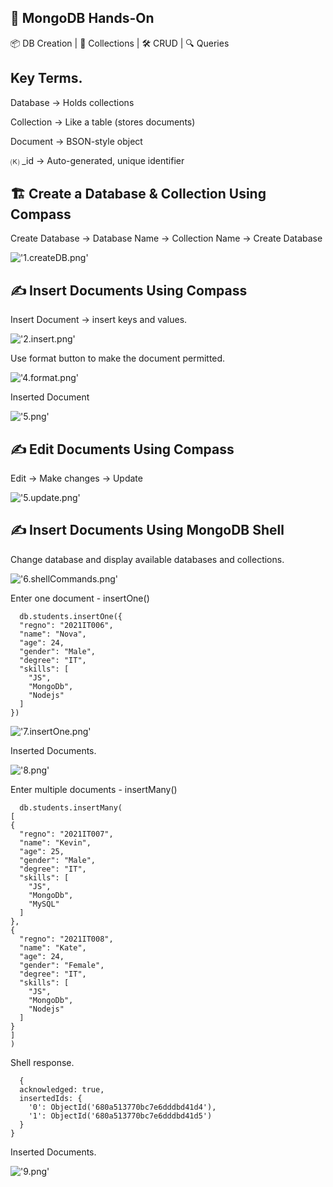 ## 🍃 MongoDB Hands-On

📦 DB Creation | 📁 Collections | 🛠️ CRUD | 🔍 Queries

## Key Terms.

Database → Holds collections

Collection → Like a table (stores documents)

Document → BSON-style object

🄚 _id →  Auto-generated, unique identifier

## 🏗️ Create a Database & Collection Using Compass

Create Database -> Database Name -> Collection Name -> Create Database

!['1.createDB.png'](./Images/1.createDB.png)

## ✍️ Insert Documents Using Compass

Insert Document -> insert keys and values. 

!['2.insert.png'](./Images/2.insert.png)

 Use format button to make the document permitted.

!['4.format.png'](./Images/4.format.png)

 Inserted Document

!['5.png'](./Images/5.png)

## ✍️ Edit Documents Using Compass

Edit -> Make changes -> Update

!['5.update.png'](./Images/5.update.png)

## ✍️ Insert Documents Using MongoDB Shell

 Change database and display available databases and collections.

!['6.shellCommands.png'](./Images/6.shellCommands.png)

 Enter one document - insertOne()

~~~
  db.students.insertOne({
  "regno": "2021IT006",
  "name": "Nova",
  "age": 24,
  "gender": "Male",
  "degree": "IT",
  "skills": [
    "JS",
    "MongoDb",
    "Nodejs"
  ]
})
~~~

!['7.insertOne.png'](./Images/7.insertOne.png)

 Inserted Documents.

!['8.png'](./Images/9.png)

 Enter multiple documents - insertMany()

~~~
  db.students.insertMany(
[
{
  "regno": "2021IT007",
  "name": "Kevin",
  "age": 25,
  "gender": "Male",
  "degree": "IT",
  "skills": [
    "JS",
    "MongoDb",
    "MySQL"
  ]
},
{
  "regno": "2021IT008",
  "name": "Kate",
  "age": 24,
  "gender": "Female",
  "degree": "IT",
  "skills": [
    "JS",
    "MongoDb",
    "Nodejs"
  ]
}
]
)

~~~

 Shell response.
~~~
  {
  acknowledged: true,
  insertedIds: {
    '0': ObjectId('680a513770bc7e6dddbd41d4'),
    '1': ObjectId('680a513770bc7e6dddbd41d5')
  }
}
~~~

 Inserted Documents.

!['9.png'](./Images/9.png)








